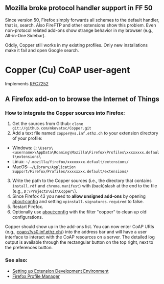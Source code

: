 ## Mozilla broke protocol handler support in FF 50

Since version 50, Firefox simply forwards all schemes to the default handler, that is, search. Also FireFTP and other extensions show this problem. Even non-protocol related add-ons show strange behavior in my browser (e.g., All-in-One Sidebar).

Oddly, Copper still works in my existing profiles. Only new installations make it fail and open Google search.


Copper (Cu) CoAP user-agent
===========================

Implements [RFC7252](http://tools.ietf.org/html/rfc7252)

A Firefox add-on to browse the Internet of Things
-------------------------------------------------

### How to integrate the Copper sources into Firefox:

1. Get the sources from Github: `clone git://github.com/mkovatsc/Copper.git`
2. Add a text file named `copper@vs.inf.ethz.ch` to your extension directory of your profile:
 - Windows: `C:\Users\<username>\AppData\Roaming\Mozilla\Firefox\Profiles\xxxxxxxx.default\extensions\`
 - Linux: `~/.mozilla/firefox/xxxxxxxx.default/extensions/`
 - MacOS: `~/Library/Application Support/Firefox/Profiles/xxxxxxxx.default/extensions/`
3. Write the path to the Copper sources (i.e., the directory that contains `install.rdf` and `chrome.manifest`) with (back)slash at the end to the file (e.g., `D:\Projects\Git\Copper\`).
4. Since Firefox 43 you need to **allow unsigned add-ons** by opening [about:config](about:config) and setting `xpinstall.signatures.required` to false.
5. Restart Firefox.
6. Optionally use [about:config](about:config) with the filter "copper" to clean up old configurations.

Copper should show up in the add-ons list. You can now enter CoAP URIs (e.g., [coap://vs0.inf.ethz.ch/](coap://vs0.inf.ethz.ch/)) into the address bar and will have a user interface to interact with the CoAP resources on a server. The detailed log output is available through the rectangular button on the top right, next to the preferences button.

### See also:

 - [Setting up Extension Development Environment](https://developer.mozilla.org/en/setting_up_extension_development_environment)
 - [Firefox Profile Manager](https://support.mozilla.org/en-US/kb/profile-manager-create-and-remove-firefox-profiles)
 
